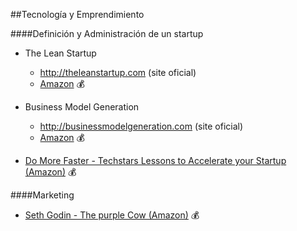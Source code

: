 ##Tecnología y Emprendimiento

####Definición y Administración de un startup

* The Lean Startup
  * http://theleanstartup.com (site oficial)
  * [Amazon](http://amzn.com/0307887898) :moneybag:

* Business Model Generation
  * http://businessmodelgeneration.com (site oficial)
  * [Amazon](http://amzn.com/0470876417) :moneybag:

* [Do More Faster - Techstars Lessons to Accelerate your Startup (Amazon)](http://amzn.com/0470929839) :moneybag:

####Marketing

* [Seth Godin - The purple Cow (Amazon)](http://amzn.com/159184021X) :moneybag:

